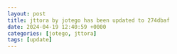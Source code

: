 ```yaml
---
layout: post
title: jttora by jotego has been updated to 274dbaf
date: 2024-04-19 12:40:59 +0000
categories: [jotego, jttora]
tags: [update]
---
```



